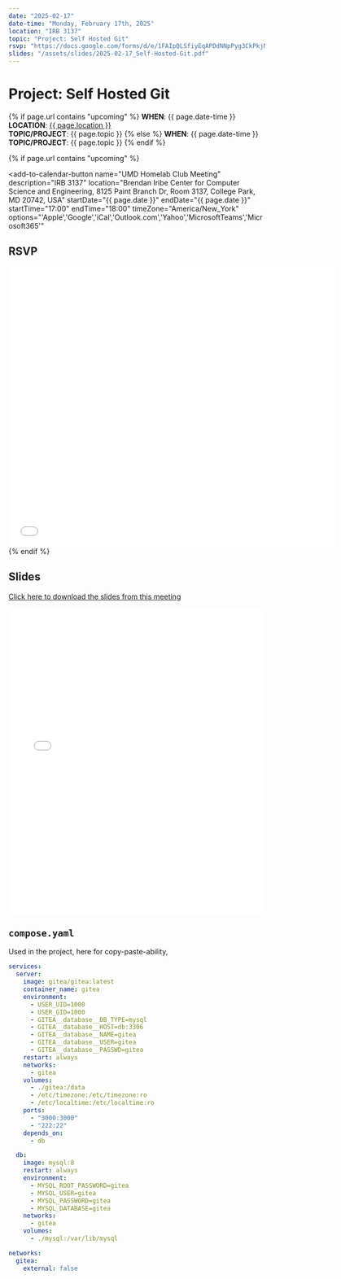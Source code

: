 ```yaml
---
date: "2025-02-17"
date-time: "Monday, February 17th, 2025"
location: "IRB 3137"
topic: "Project: Self Hosted Git"
rsvp: "https://docs.google.com/forms/d/e/1FAIpQLSfiyEqAPDdNNpPyg3CkPkjNDxRPQYOXgLrKDCWn0eGId9zvSA/viewform?embedded=true"
slides: "/assets/slides/2025-02-17_Self-Hosted-Git.pdf"
---
```


# Project: Self Hosted Git

{% if page.url contains "upcoming" %}
**WHEN**: {{ page.date-time }}\
**LOCATION**: <a href="https://iribe.umd.edu/" target="_blank">{{ page.location }}</a>\
**TOPIC/PROJECT**: {{ page.topic }}
{% else %}
**WHEN**: {{ page.date-time }}\
**TOPIC/PROJECT**: {{ page.topic }}
{% endif %}

{% if page.url contains "upcoming" %}

<script src="https://cdn.jsdelivr.net/npm/add-to-calendar-button@2" async defer></script>

<add-to-calendar-button
name="UMD Homelab Club Meeting"
description="IRB 3137"
location="Brendan Iribe Center for Computer Science and Engineering, 8125 Paint Branch Dr, Room 3137, College Park, MD 20742, USA"
startDate="{{ page.date }}"
endDate="{{ page.date }}"
startTime="17:00"
endTime="18:00"
timeZone="America/New_York"
options="'Apple','Google','iCal','Outlook.com','Yahoo','MicrosoftTeams','Microsoft365'"

> </add-to-calendar-button>

## RSVP

<iframe src="{{ page.rsvp }}" width="640" height="551" frameborder="0" marginheight="0" marginwidth="0">Loading…</iframe>
{% endif %}

## Slides

<a href="{{ page.slides }}">Click here to download the slides from this meeting</a>

<iframe src="{{ page.slides }}" width="100%" height="600px" frameborder="0" marginheight="0" marginwidth="0">Loading…</iframe>

## `compose.yaml`

Used in the project, here for copy-paste-ability,

```yaml
services:
  server:
    image: gitea/gitea:latest
    container_name: gitea
    environment:
      - USER_UID=1000
      - USER_GID=1000
      - GITEA__database__DB_TYPE=mysql
      - GITEA__database__HOST=db:3306
      - GITEA__database__NAME=gitea
      - GITEA__database__USER=gitea
      - GITEA__database__PASSWD=gitea
    restart: always
    networks:
      - gitea
    volumes:
      - ./gitea:/data
      - /etc/timezone:/etc/timezone:ro
      - /etc/localtime:/etc/localtime:ro
    ports:
      - "3000:3000"
      - "222:22"
    depends_on:
      - db

  db:
    image: mysql:8
    restart: always
    environment:
      - MYSQL_ROOT_PASSWORD=gitea
      - MYSQL_USER=gitea
      - MYSQL_PASSWORD=gitea
      - MYSQL_DATABASE=gitea
    networks:
      - gitea
    volumes:
      - ./mysql:/var/lib/mysql

networks:
  gitea:
    external: false
```
